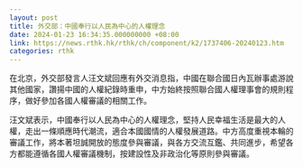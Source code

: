 ```yaml
---
layout: post
title: 外交部：中國奉行以人民為中心的人權理念
date: 2024-01-23 16:34:35.000000000 +08:00
link: https://news.rthk.hk/rthk/ch/component/k2/1737406-20240123.htm
categories: rthk
---
```


在北京，外交部發言人汪文斌回應有外交消息指，中國在聯合國日內瓦辦事處游說其他國家，讚揚中國的人權紀錄時重申，中方始終按照聯合國人權理事會的規則程序，做好參加各國人權審議的相關工作。

汪文斌表示，中國奉行以人民為中心的人權理念，堅持人民幸福生活是最大的人權，走出一條順應時代潮流，適合本國國情的人權發展道路。中方高度重視本輪的審議工作，將本著坦誠開放的態度參與審議，與各方交流互鑑、共同進步，希望各方都能遵循各國人權審議機制，按建設性及非政治化等原則參與審議。
